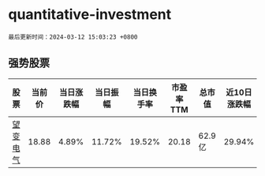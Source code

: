 # quantitative-investment

`最后更新时间：2024-03-12 15:03:23 +0800`

## 强势股票

|股票|当前价|当日涨跌幅|当日振幅|当日换手率|市盈率TTM|总市值|近10日涨跌幅|
|----|----|----|----|----|----|----|----|
|[望变电气](https://xueqiu.com/S/SH603191)|18.88|4.89%|11.72%|19.52%|20.18|62.9亿|29.94%|
